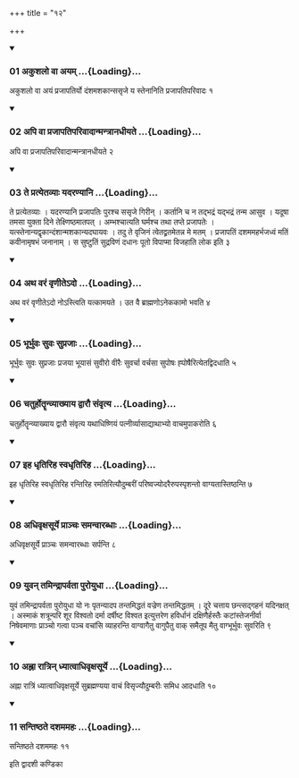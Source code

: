 +++
title = "१२"

+++

<div class="js_include" includetitle="true" newlevelforh1="3" unfilled="" url="/vedAH_yajuH/taittirIyam/sUtram/ApastambaH/shrautam/vishvAsa-prastutiH/21/12/01_akushalo_vA_ayam.md">
<details open><summary><h3>01 अकुशलो वा अयम् ...{Loading}...</h3></summary>

अकुशलो वा अयं प्रजापतिर्यो दंशमशकान्ससृजे य स्तेनानिति प्रजापतिपरिवादः १
</details>
</div>


<div class="js_include" includetitle="true" newlevelforh1="3" unfilled="" url="/vedAH_yajuH/taittirIyam/sUtram/ApastambaH/shrautam/vishvAsa-prastutiH/21/12/02_api_vA_prajApatiparivAdAnmantrAnadhIyate.md">
<details open><summary><h3>02 अपि वा प्रजापतिपरिवादान्मन्त्रानधीयते ...{Loading}...</h3></summary>

अपि वा प्रजापतिपरिवादान्मन्त्रानधीयते २
</details>
</div>


<div class="js_include" includetitle="true" newlevelforh1="3" unfilled="" url="/vedAH_yajuH/taittirIyam/sUtram/ApastambaH/shrautam/vishvAsa-prastutiH/21/12/03_te_pratyetavyAH_yadaraNyAni.md">
<details open><summary><h3>03 ते प्रत्येतव्याः यदरण्यानि ...{Loading}...</h3></summary>

ते प्रत्येतव्याः । यदरण्यानि प्रजापतिः पुरश्च ससृजे गिरीन् । कर्तानि च न तद्भद्रं यद्भद्रं तन्म आसुव । यदूषा तमसा युक्ता दिने तेक्ष्णिष्ठमातपत् । अम्भश्चात्यति घर्मश्च तथा तप्ते प्रजापतेः । यत्स्तेनान्यद्वृकान्दंशान्मशकान्यदघायवः । तदु ते वृजिनं त्वेतद्व्रतमेतन्न मे मतम् । प्रजापतिं दशममहर्भजध्वं मतिं कवीनामृषभं जनानाम् । स सुष्टुतिं सुद्रविणं दधानः पूतो विपाप्मा विजहाति लोक इति ३
</details>
</div>


<div class="js_include" includetitle="true" newlevelforh1="3" unfilled="" url="/vedAH_yajuH/taittirIyam/sUtram/ApastambaH/shrautam/vishvAsa-prastutiH/21/12/04_atha_varaM_vRNIte-do.md">
<details open><summary><h3>04 अथ वरं वृणीतेऽदो ...{Loading}...</h3></summary>

अथ वरं वृणीतेऽदो नोऽस्त्विति यत्कामयते । उत वै ब्राह्मणोऽनेककामो भवति ४
</details>
</div>


<div class="js_include" includetitle="true" newlevelforh1="3" unfilled="" url="/vedAH_yajuH/taittirIyam/sUtram/ApastambaH/shrautam/vishvAsa-prastutiH/21/12/05_bhUrbhuvaH_suvaH_suprajAH.md">
<details open><summary><h3>05 भूर्भुवः सुवः सुप्रजाः ...{Loading}...</h3></summary>

भूर्भुवः सुवः सुप्रजाः प्रजया भूयासं सुवीरो वीरैः सुवर्चा वर्चसा सुपोषः ह्पोषैरित्येतद्विदधाति ५
</details>
</div>


<div class="js_include" includetitle="true" newlevelforh1="3" unfilled="" url="/vedAH_yajuH/taittirIyam/sUtram/ApastambaH/shrautam/vishvAsa-prastutiH/21/12/06_chaturhotRRnvyAkhyAya_dvArau_saMvRtya.md">
<details open><summary><h3>06 चतुर्होतॄन्व्याख्याय द्वारौ संवृत्य ...{Loading}...</h3></summary>

चतुर्होतॄन्व्याख्याय द्वारौ संवृत्य यथाधिष्णियं पत्नीर्व्यासाद्याथाभ्यो वाचमुपाकरोति ६
</details>
</div>


<div class="js_include" includetitle="true" newlevelforh1="3" unfilled="" url="/vedAH_yajuH/taittirIyam/sUtram/ApastambaH/shrautam/vishvAsa-prastutiH/21/12/07_iha_dhRtiriha_svadhRtiriha.md">
<details open><summary><h3>07 इह धृतिरिह स्वधृतिरिह ...{Loading}...</h3></summary>

इह धृतिरिह स्वधृतिरिह रन्तिरिह रमतिरित्यौदुम्बरीं परिष्वज्योदरैरुपस्पृशन्तो वाग्यतास्तिष्ठन्ति ७
</details>
</div>


<div class="js_include" includetitle="true" newlevelforh1="3" unfilled="" url="/vedAH_yajuH/taittirIyam/sUtram/ApastambaH/shrautam/vishvAsa-prastutiH/21/12/08_adhivRxasUrye_prAnchaH_samanvArabdhAH.md">
<details open><summary><h3>08 अधिवृक्षसूर्ये प्राञ्चः समन्वारब्धाः ...{Loading}...</h3></summary>

अधिवृक्षसूर्ये प्राञ्चः समन्वारब्धाः सर्पन्ति ८
</details>
</div>


<div class="js_include" includetitle="true" newlevelforh1="3" unfilled="" url="/vedAH_yajuH/taittirIyam/sUtram/ApastambaH/shrautam/vishvAsa-prastutiH/21/12/09_yuvan_tamindrAparvatA_puroyudhA.md">
<details open><summary><h3>09 युवन् तमिन्द्रापर्वता पुरोयुधा ...{Loading}...</h3></summary>

युवं तमिन्द्रापर्वता पुरोयुधा यो नः पृतन्यादप तन्तमिद्धतं वज्रेण तन्तमिद्धतम् । दूरे चत्ताय छन्त्सद्गहनं यदिनक्षत् । अस्माकं शत्रून्परि शूर विश्वतो दर्मा दर्षीष्ट विश्वत इत्युत्तरेण हविर्धानं दक्षिणैर्हस्तैः कटांस्तेजनीर्वा निषेवमाणाः प्राञ्चो गत्वा पञ्च वचांसि व्याहरन्ति वाग्वागैतु वागुपैतु वाक् समैतूप मैतु वाग्भूर्भुवः सुवरिति ९
</details>
</div>


<div class="js_include" includetitle="true" newlevelforh1="3" unfilled="" url="/vedAH_yajuH/taittirIyam/sUtram/ApastambaH/shrautam/vishvAsa-prastutiH/21/12/10_ahnA_rAtrin_dhyAtvAdhivRxasUrye.md">
<details open><summary><h3>10 अह्ना रात्रिन् ध्यात्वाधिवृक्षसूर्ये ...{Loading}...</h3></summary>

अह्ना रात्रिं ध्यात्वाधिवृक्षसूर्ये सुब्रह्मण्यया वाचं विसृज्यौदुम्बरीः समिध आदधाति १०
</details>
</div>


<div class="js_include" includetitle="true" newlevelforh1="3" unfilled="" url="/vedAH_yajuH/taittirIyam/sUtram/ApastambaH/shrautam/vishvAsa-prastutiH/21/12/11_santiShThate_dashamamahaH.md">
<details open><summary><h3>11 सन्तिष्ठते दशममहः ...{Loading}...</h3></summary>

सन्तिष्ठते दशममहः ११
</details>
</div>



  
इति द्वादशी कण्डिका 
